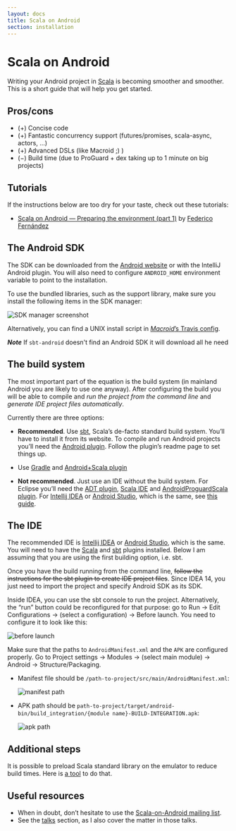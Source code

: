 ```yaml
---
layout: docs
title: Scala on Android
section: installation
---
```


# Scala on Android

Writing your Android project in [Scala](http://scala-lang.org/) is becoming smoother and smoother.
This is a short guide that will help you get started.

## Pros/cons

* (+) Concise code
* (+) Fantastic concurrency support (futures/promises, scala-async, actors, ...)
* (+) Advanced DSLs (like Macroid ;) )
* (−) Build time (due to ProGuard + dex taking up to 1 minute on big projects)

## Tutorials

If the instructions below are too dry for your taste, check out these tutorials:

* [Scala on Android — Preparing the environment (part 1)](http://www.47deg.com/blog/scala-on-android-preparing-the-environment) by [Federico Fernández ](https://twitter.com/@fede_fdz)

## The Android SDK

The SDK can be downloaded from the [Android website](http://developer.android.com/sdk/index.html)
 or with the IntelliJ Android plugin.
You will also need to configure `ANDROID_HOME` environment variable to point to the installation.

To use the bundled libraries, such as the support library, make sure you install the following items in the SDK manager:

![SDK manager screenshot](/macroid/img/SDK-manager.png)

Alternatively, you can find a UNIX install script in
[*Macroid*’s Travis config](https://github.com/47deg/macroid/blob/master/.travis.yml#L7).

***Note*** If `sbt-android` doesn't find an Android SDK it will download all he need

## The build system

The most important part of the equation is the build system
(in mainland Android you are likely to use one anyway).
After configuring the build you will be able to compile and *run the project from the command line*
and *generate IDE project files automatically*.

Currently there are three options:

* **Recommended**. Use [sbt](http://www.scala-sbt.org/), Scala’s de-facto standard build system.
  You’ll have to install it from its website. To compile and run Android projects you’ll need the
  [Android plugin](https://github.com/pfn/android-sdk-plugin). Follow the plugin’s readme page to set things up.

* Use [Gradle](http://www.gradle.org/) and [Android+Scala plugin](https://github.com/saturday06/gradle-android-scala-plugin)

* **Not recommended**. Just use an IDE without the build system.
  For Eclipse you’ll need the [ADT plugin](http://developer.android.com/tools/sdk/eclipse-adt.html), [Scala IDE](http://scala-ide.org/) and [AndroidProguardScala plugin](https://github.com/banshee/AndroidProguardScala).
  For [Intellij IDEA](http://www.jetbrains.com/idea/) or [Android Studio](http://developer.android.com/sdk/installing/studio.html), which is the same, see [this guide](https://github.com/yareally/android-scala-intellij-no-sbt-plugin).

## The IDE

The recommended IDE is [Intellij IDEA](http://www.jetbrains.com/idea/) or
[Android Studio](http://developer.android.com/sdk/installing/studio.html), which is the same.
You will need to have the [Scala](http://plugins.jetbrains.com/plugin/?id=1347)
and [sbt](http://plugins.jetbrains.com/plugin/5007?pr=idea) plugins installed. Below I am assuming that
you are using the first building option, i.e. sbt.

Once you have the build running from the command line, <s>follow the instructions for the sbt plugin to
create IDE project files</s>. Since IDEA 14, you just need to import the project and specify Android SDK as its SDK.

Inside IDEA, you can use the sbt console to run the project. Alternatively, the “run” button could
be reconfigured for that purpose: go to Run → Edit Configurations →
(select a configuration) → Before launch. You need to configure it to look like this:

![before launch](/macroid/img/before-launch.png)

Make sure that the paths to `AndroidManifest.xml` and the `APK`
are configured properly. Go to Project settings → Modules → (select main module) → Android → Structure/Packaging.
* Manifest file should be `/path-to-project/src/main/AndroidManifest.xml`:

  ![manifest path](/macroid/img/manifest-path.png)
  
* APK path should be `path-to-project/target/android-bin/build_integration/{module name}-BUILD-INTEGRATION.apk`:

  ![apk path](/macroid/img/apk-path.png)

## Additional steps

It is possible to preload Scala standard library on the emulator to reduce build times.
Here is [a tool](https://github.com/svenwiegand/scala-libs-for-android-emulator) to do that.

## Useful resources

* When in doubt, don’t hesitate to use the [Scala-on-Android mailing list](https://groups.google.com/forum/#!forum/scala-on-android).
* See the [talks](../Talks.html) section, as I also cover the matter in those talks.